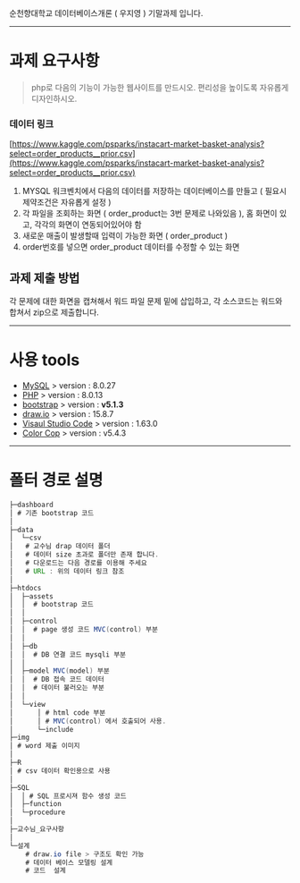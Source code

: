 순천향대학교 데이터베이스개론 ( 우지영 ) 기말과제 입니다.

---

# 과제 요구사항

> php로 다음의 기능이 가능한 웹사이트를 만드시오. 편리성을 높이도록 자유롭게 디자인하시오.
> 

### 데이터 링크

[https://www.kaggle.com/psparks/instacart-market-basket-analysis?select=order_products__prior.csv](https://www.kaggle.com/psparks/instacart-market-basket-analysis?select=order_products__prior.csv)

1. MYSQL 워크벤치에서 다음의 데이터를 저장하는 데이터베이스를 만들고 
( 필요시 제약조건은 자유롭게 설정 )
2. 각 파일을 조회하는 화면 ( order_product는 3번 문제로 나와있음 ), 홈 화면이 있고, 각각의 화면이 연동되어있어야 함
3. 새로운 매출이 발생할때 입력이 가능한 화면 ( order_product )
4. order번호를 넣으면 order_product 데이터를 수정할 수 있는 화면

## 과제 제출 방법

각 문제에 대한 화면을 캡쳐해서 워드 파일 문제 밑에 삽입하고, 각 소스코드는 워드와 합쳐서 zip으로 제출합니다.

---

# 사용 tools

- [MySQL](https://www.mysql.com/) > version : 8.0.27
- [PHP](https://www.php.net/) > version : 8.0.13
- [bootstrap](https://getbootstrap.com/) > version : **v5.1.3**
- [draw.io](http://draw.io) > version : 15.8.7
- [Visaul Studio Code](https://code.visualstudio.com/) > version : 1.63.0
- [Color Cop](https://code.visualstudio.com/) > version : v5.4.3

---

# 폴터 경로 설명

```java
├─dashboard
│ # 기존 bootstrap 코드
│ 
├─data
│  └─csv
│   # 교수님 drap 데이터 폴더
│   # 데이터 size 초과로 폴더만 존재 합니다.
│   # 다운로드는 다음 경로를 이용해 주세요
│   # URL : 위의 데이터 링크 참조
│
├─htdocs
│  ├─assets
│  │  # bootstrap 코드
│  │  
│  ├─control
│  │  # page 생성 코드 MVC(control) 부분
│  │  
│  ├─db
│  │  # DB 연결 코드 mysqli 부분
│  │  
│  ├─model MVC(model) 부분
│  │  # DB 접속 코드 데이터
│  │  # 데이터 불러오는 부분
│  │
│  └─view
│      │ # html code 부분 
│      │ # MVC(control) 에서 호출되어 사용.
│      └─include
├─img
│ # word 제출 이미지
│ 
├─R
│ # csv 데이터 확인용으로 사용
│ 
├─SQL
│  │ # SQL 프로시져 함수 생성 코드
│  ├─function
│  └─procedure
│ 
├─교수님_요구사항
│ 
└─설계
    # draw.io file > 구조도 확인 가능
    # 데이터 베이스 모델링 설계
    # 코드  설계
```